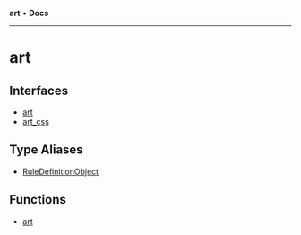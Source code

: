 **art** • **Docs**

***

# art

## Interfaces

- [art](interfaces/art.md)
- [art\_css](interfaces/art_css.md)

## Type Aliases

- [RuleDefinitionObject](type-aliases/RuleDefinitionObject.md)

## Functions

- [art](functions/art.md)
